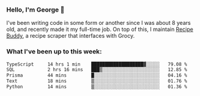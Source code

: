 ### Hello, I'm George 👋

I've been writing code in some form or another since I was about 8 years old, and recently made it my full-time job. On top of this, I maintain [Recipe Buddy](https://github.com/georgegebbett/recipe-buddy), a recipe scraper that interfaces with Grocy.  

<!--
**georgegebbett/georgegebbett** is a ✨ _special_ ✨ repository because its `README.md` (this file) appears on your GitHub profile.

Here are some ideas to get you started:

- 🔭 I’m currently working on ...
- 🌱 I’m currently learning ...
- 👯 I’m looking to collaborate on ...
- 🤔 I’m looking for help with ...
- 💬 Ask me about ...
- 📫 How to reach me: ...
- 😄 Pronouns: ...
- ⚡ Fun fact: ...
-->

### What I've been up to this week:
<!--START_SECTION:waka-->

```txt
TypeScript     14 hrs 1 min    ███████████████████▓░░░░░   79.08 %
SQL            2 hrs 16 mins   ███▒░░░░░░░░░░░░░░░░░░░░░   12.85 %
Prisma         44 mins         █░░░░░░░░░░░░░░░░░░░░░░░░   04.16 %
Text           18 mins         ▒░░░░░░░░░░░░░░░░░░░░░░░░   01.76 %
Python         14 mins         ▒░░░░░░░░░░░░░░░░░░░░░░░░   01.36 %
```

<!--END_SECTION:waka-->
